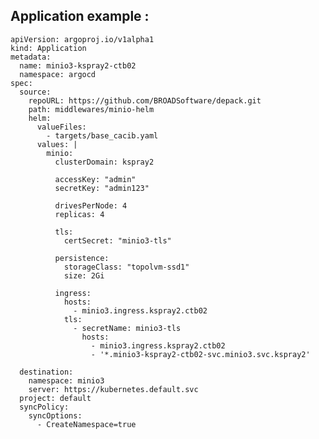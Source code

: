 

## Application example : 
    apiVersion: argoproj.io/v1alpha1
    kind: Application
    metadata:
      name: minio3-kspray2-ctb02
      namespace: argocd
    spec:
      source:
        repoURL: https://github.com/BROADSoftware/depack.git
        path: middlewares/minio-helm
        helm:
          valueFiles:
            - targets/base_cacib.yaml
          values: |
            minio:
              clusterDomain: kspray2
    
              accessKey: "admin"
              secretKey: "admin123"
    
              drivesPerNode: 4
              replicas: 4
    
              tls:
                certSecret: "minio3-tls"
    
              persistence:
                storageClass: "topolvm-ssd1"
                size: 2Gi
    
              ingress:
                hosts:
                  - minio3.ingress.kspray2.ctb02
                tls:
                  - secretName: minio3-tls
                    hosts:
                      - minio3.ingress.kspray2.ctb02
                      - '*.minio3-kspray2-ctb02-svc.minio3.svc.kspray2'
    
      destination:
        namespace: minio3
        server: https://kubernetes.default.svc
      project: default
      syncPolicy:
        syncOptions:
          - CreateNamespace=true
    
    
    



